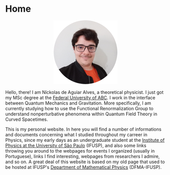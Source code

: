 # Home

<div align="center">
  <img src="/perfil.png" alt="Níck's profile picture">
</div>

Hello, there! I am Níckolas de Aguiar Alves, a theoretical physicist. I just got my MSc degree at the [Federal University of ABC](http://fisica.ufabc.edu.br/). I work in the interface between Quantum Mechanics and Gravitation. More specifically, I am currently studying how to use the Functional Renormalization Group to understand nonperturbative phenomena within Quantum Field Theory in Curved Spacetimes.

This is my personal website. In here you will find a number of informations and documents concerning what I studied throughout my carreer in Physics, since my early days as an undergraduate student at the [Institute of Physics at the University of São Paulo](http://portal.if.usp.br/ifusp/) (IFUSP), and also some links throwing you around to the webpages for events I organized (usually in Portuguese), links I find interesting, webpages from researchers I admire, and so on. A great deal of this website is based on my old page that used to be hosted at IFUSP's [Department of Mathematical Physics](http://portal.if.usp.br/fma/) (DFMA-IFUSP).
